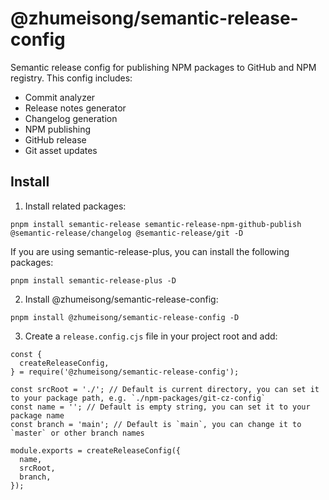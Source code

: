 # @zhumeisong/semantic-release-config

Semantic release config for publishing NPM packages to GitHub and NPM registry. This config includes:

- Commit analyzer
- Release notes generator
- Changelog generation
- NPM publishing
- GitHub release
- Git asset updates

## Install

1. Install related packages:

`pnpm install semantic-release semantic-release-npm-github-publish @semantic-release/changelog @semantic-release/git -D`

If you are using semantic-release-plus, you can install the following packages:

`pnpm install semantic-release-plus -D`

2. Install @zhumeisong/semantic-release-config:

`pnpm install @zhumeisong/semantic-release-config -D`

3. Create a `release.config.cjs` file in your project root and add:

```
const {
  createReleaseConfig,
} = require('@zhumeisong/semantic-release-config');

const srcRoot = './'; // Default is current directory, you can set it to your package path, e.g. `./npm-packages/git-cz-config`
const name = ''; // Default is empty string, you can set it to your package name
const branch = 'main'; // Default is `main`, you can change it to `master` or other branch names

module.exports = createReleaseConfig({
  name,
  srcRoot,
  branch,
});
```
